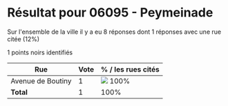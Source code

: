 # Résultat pour 06095 - Peymeinade

Sur l'ensemble de la ville il y a eu 8 réponses dont 1 réponses avec une rue citée (12%)

1 points noirs identifiés

| Rue | Vote | % / les rues cités|
|-----|------|-------------------|
| Avenue de Boutiny | 1 | <img src="../../img/bar_100.gif" />&nbsp;100%|
| **Total** | 1 | 100%|

